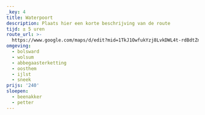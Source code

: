 ```yaml
---
_key: 4
title: Waterpoort
description: Plaats hier een korte beschrijving van de route
tijd: ± 5 uren
route_url: >-
  https://www.google.com/maps/d/edit?mid=1TkJ1OwfukYzj8LvkDWL4t-rdBdtZnL82&amp;z=12
omgeving:
  - bolsward
  - wolsum
  - abbegaasterketting
  - oosthem
  - ijlst
  - sneek
prijs: '240'
sloepen:
  - beenakker
  - petter
---
```

